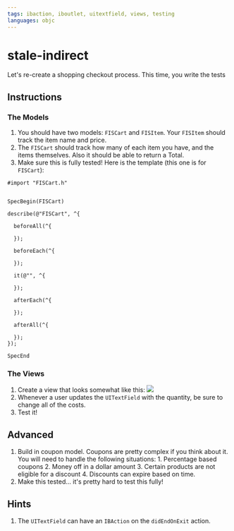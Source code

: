 ```yaml
---
tags: ibaction, iboutlet, uitextfield, views, testing
languages: objc
---
```


# stale-indirect

Let's re-create a shopping checkout process. This time, you write the tests

## Instructions

### The Models

  1. You should have two models: `FISCart` and `FISItem`. Your `FISItem` should track the item name and price. 
  2. The `FISCart` should track how many of each item you have, and the items themselves. Also it should be able to return a Total.
  3. Make sure this is fully tested! Here is the template (this one is for `FISCart`):
  
  ```objc
#import "FISCart.h"


SpecBegin(FISCart)

describe(@"FISCart", ^{
    
    beforeAll(^{

    });
    
    beforeEach(^{

    });
    
    it(@"", ^{

    });  
    
    afterEach(^{

    });
    
    afterAll(^{

    });
});

SpecEnd
```

### The Views

  1. Create a view that looks somewhat like this:
  ![](http://ironboard-curriculum-content.s3.amazonaws.com/iOS/stale-indirect-screenshot.png)
  2. Whenever a user updates the `UITextField` with the quantity, be sure to change all of the costs.
  3. Test it!

## Advanced

  1. Build in coupon model. Coupons are pretty complex if you think about it. You will need to handle the following situations:
    1. Percentage based coupons
    2. Money off in a dollar amount
    3. Certain products are not eligible for a discount
    4. Discounts can expire based on time.
  2. Make this tested... it's pretty hard to test this fully!

## Hints

  1. The `UITextField` can have an `IBAction` on the `didEndOnExit` action.
